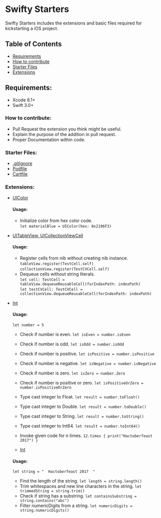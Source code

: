 # Swifty Starters
Swifty Starters includes the extensions and basic files required for kickstarting a iOS project.

## Table of Contents
- [Requirements](#requirements)
- [How to contribute](#how-to-contribute)
- [Starter Files](#starter_files)
- [Extensions](#extensions)

## Requirements:
- Xcode 8.1+
- Swift 3.0+

### How to contribute:
- Pull Request the extension you think might be useful.
- Explain the purpose of the addition in pull request.
- Proper Documentation within code.

### Starter Files:
- [.gitIgnore](./StarterFiles/.gitIgnore)
- [Podfile](./StarterFiles/Podfile)
- [Cartfile](./StarterFiles/Cartfile)

### Extensions:
- [UIColor](./Extensions/UIColor+Extension.swift)
  #### Usage:
  - Initialize color from hex color code.  
  `let materialBlue = UIColor(hex: 0x2196F3)`

- [UITableView, UICollectionViewCell](./Extensions/UIView+Extension.swift)
  #### Usage:
  - Register cells from nib without creating nib instance.  
  `tableView.register(TestCell.self)`
  `collectionView.register(TestCVCell.self)`
  - Dequeue cells without string literals.  
  `let cell: TestCell = tableView.dequeueReusableCell(forIndexPath: indexPath)`  
  `let testCVCell: TestCVCell = collectionView.dequeueReusableCell(forIndexPath: indexPath)`  

- [Int](./Extensions/Int+Extension.swift)
  #### Usage: 
  `let number = 5`
  - Check if number is even.
  `let isEven = number.isEven`
  - Check if number is odd.
  `let isOdd = number.isOdd`
  - Check if number is positive.
  `let isPositive = number.isPositive`
  - Check if number is negative.
  `let isNegative = number.isNegative`
  - Check if number is zero.
  `let isZero = number.Zero`
  - Check if number is positive or zero.
  `let isPositiveOrZero = number.isPositiveOrZero`
  - Type cast integer to Float.
  `let result = number.toFloat()`
  - Type cast integer to Double.
  `let result = number.toDouble()`
  - Type cast integer to String.
  `let result = number.toString()`
  - Type cast integer to Int64.
  `let result = number.toInt64()`
  - Invoke given code for n times.
  `12.times {
    print("Hactoberfeast 2017")
  }`

  - [Int](./Extensions/String+Extension.swift)
  #### Usage: 
  `let string = "  Hactoberfeast 2017  "`
  - Find the length of the string.
  `let length = string.length()`
  - Trim whitespaces and new line characters in the string.
  `let trimmedString = string.trim()`
  - Check if string has a substring.
  `let containsSubstring = string.contains("abc")`
  - Filter numericDigits from a string.
  `let numericDigits = string.numericDigits()`
